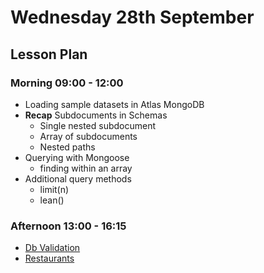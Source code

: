 # Wednesday 28th September

## Lesson Plan

### Morning 09:00 - 12:00

+ Loading sample datasets in Atlas MongoDB
+ **Recap** Subdocuments in Schemas
    + Single nested subdocument
    + Array of subdocuments
    + Nested paths
+ Querying with Mongoose
  + finding within an array
+ Additional query methods
    + limit(n)
    + lean()

### Afternoon 13:00 - 16:15

+ [Db Validation](https://github.com/DigitalCareerInstitute/BE-Db-Validation)
+ [Restaurants](https://github.com/FrancoSpeziali/db-restaurants)
